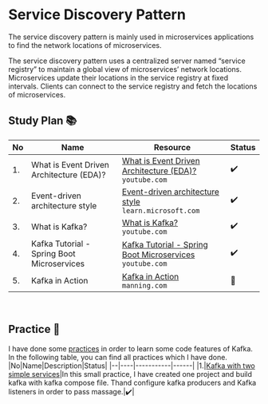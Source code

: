 # Service Discovery Pattern 
The service discovery pattern is mainly used in microservices applications to find the network locations of microservices.

The service discovery pattern uses a centralized server named “service registry” to maintain a global view of microservices’ network locations. Microservices update their locations in the service registry at fixed intervals. Clients can connect to the service registry and fetch the locations of microservices.

## Study Plan 📚

|No|Name|Resource|Status|
|--|----|--------|------|
|1.|What is Event Driven Architecture (EDA)?|[What is Event Driven Architecture (EDA)?](https://www.youtube.com/watch?v=o2HJCGcYwoU) </br> ```youtube.com```|:heavy_check_mark:|
|2.|Event-driven architecture style|[Event-driven architecture style](https://github.com/abbos0123/Microservices/blob/main/Microservice-Architecture/Event-driven%20architecture/resource/Event-driven%20architecture%20style%20-%20Azure%20Architecture%20Center%20_%20Microsoft%20Learn.pdf) </br> ```learn.microsoft.com```|:heavy_check_mark:|
|3.|What is Kafka?|[What is Kafka?](https://www.youtube.com/watch?v=aj9CDZm0Glc) </br> ```youtube.com``` |:heavy_check_mark:|
|4.|Kafka Tutorial - Spring Boot Microservices|[Kafka Tutorial - Spring Boot Microservices](https://www.youtube.com/watch?v=SqVfCyfCJqw) </br> ```youtube.com``` |:heavy_check_mark:|
|5.|Kafka in Action|[Kafka in Action](https://github.com/abbos0123/Microservices/tree/main/Microservice-Architecture/Event-driven%20architecture/resource/Kafka%20in%20Action)</br> ```manning.com``` |:book:|


</br>

## Practice 📔
I have done some [practices](https://github.com/abbos0123/Microservices/tree/main/Microservice-Architecture/Event-driven%20architecture/practice) in order to learn some code features of Kafka. In the following table, you can find all practices which I have done.
|No|Name|Description|Status|
|--|----|-----------|------|
|1.|[Kafka with two simple services](https://github.com/abbos0123/Microservices/tree/main/Microservice-Architecture/Event-driven%20architecture/practice/connecting-two-micorservices-with-kafka)|In this small practice, I have created one project and build kafka with kafka compose file. Thand configure kafka producers and Kafka listeners in order to pass massage.|:heavy_check_mark:|


